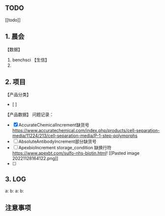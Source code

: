 ## TODO
[[todo]]


## 1. 晨会
【数据】
1. benchsci
【生信】
1. 
## 2. 项目
【产品分类】
- [ ] 

【产品数据】
问题记录：

- [x] AccurateChemicalIncrement缺货号 https://www.accuratechemical.com/index.php/products/cell-separation-media/11224/213/cell-separation-media/P-1-step-polymorphs
- [ ] AbsoluteAntibodyIncrement部分缺货号
- [ ] ApexbioIncrement storage_condition 缺换行符 https://www.apexbt.com/sulfo-nhs-biotin.html! [[Pasted image 20221128164122.png]]
- [ ] 


## 3. LOG
a:
b:
a:
b:



## 注意事项










